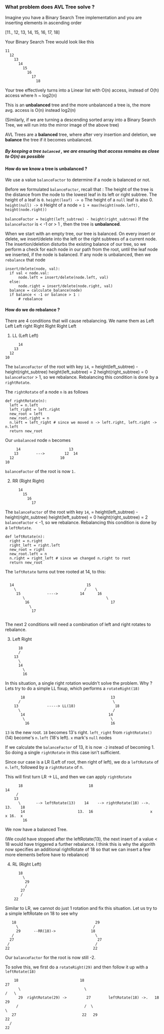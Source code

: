 ### What problem does AVL Tree solve ? 

Imagine you have a Binary Search Tree implementation and you are inserting elements in ascending order

[11., 12, 13, 14, 15, 16, 17, 18]

Your Binary Search Tree would look like this 

```
11
  12
    13
      14
        15
          16
            17
              18 
```

Your tree effectively turns into a Linear list with O(n) access, instead of O(h) access where h ~ log2(n)

This is an **unbalanced** tree and the more unbalanced a tree is, the more avg. access is O(n) instead log2(n)

(Similarly, if we are turning a descending sorted array into a Binary Search Tree, we will run into the mirror image of the above tree)

AVL Trees are a **balanced** tree, where after very insertion and deletion, we **balance** the tree if it becomes unbalanced.

#####  By keeping a tree `balanced` , we are ensuring that access remains as close to O(n) as possible

#### How do we know a tree is unbalanced ? 

We use a value `balanceFactor` to determine if a node is balanced or not. 

Before we formulated `balanceFactor`, recall that :
The height of the tree is the distance from the node to the lowest leaf in its left or right subtree. 
The height of a leaf is `0`. `height(leaf) -> o`
The height of a `null` leaf is also 0. `height(null) -> 0`
Height of a node = `1 + max(height(node.left), height(node.right))`

`balanceFactor = height(left_subtree) - height(right_subtree)`
If the `balanceFactor` is < -1 or > 1 , then the tree is **unbalanced**. 




When we start with an empty tree, our tree is balanced. On every insert or delete, we insert/delete into the left or the right subtrees of a current node. 
The insertion/deletion disturbs the existing balance of our tree, so we perform a check for each node in our path from the root, until the leaf node we inserted, if the node is balanced. 
If any node is unbalanced, then we `rebalance` that node

```
insert/delete(node, val):
  if val < node.val:
	  node.left = insert/delete(node.left, val)
  else:
      node.right = insert/delete(node.right, val)
  balance = calculate_balance(node)
  if balance < -1 or balance > 1 :
	  # rebalance
```


#### How do we do rebalance ? 

There are 4 conditions that will cause rebalancing. We name them as 
Left Left
Left right
Right Right
Right Left

1. LL (Left  Left)

```
      14
    13
  12
10      
```

The `balanceFactor` of the root with key `14`, = height(left_subtree) - height(right_subtree)
height(left_subtree) = 2
height(right_subtree) = 0
`balanceFactor` > 1, so we rebalance.
Rebalancing this condition is done by a `rightRotate`. 

The `rightRotate` of a node `n` is as follows

```
def rightRotate(n):
  left = n.left
  left_right = left.right
  new_root = left
  new_root.right = n
  n.left = left_right # since we moved n -> left.right, left.right -> n.left
  return new_root
```

Our `unbalanced` node `n` becomes

```
     14                      13
    13        --->         12  14
  12                     10
10  
```

`balanceFactor` of the root is now `1.`

2. RR (Right Right)

```
      14
        15
          16
            17      
```

The `balanceFactor` of the root with key `14`, = height(left_subtree) - height(right_subtree)
height(left_subtree) = 0
height(right_subtree) = 2
`balanceFactor` < -1, so we rebalance.
Rebalancing this condition is done by a `leftRotate`. 

```
def leftRotate(n):
  right = n.right
  right_left = right.left
  new_root = right
  new_root.left = n
  n.right = right_left # since we changed n.right to root
  return new_root
```

The `leftRotate` turns out tree rooted at 14, to this:

```
```
      14                                 15
        \                               /    \
         15            ---->          14      16
            \                                     \
             16                                     17
               \
                17      
```
```

The next 2 conditions will need a combination of left and right rotates to rebalance.

3. Left Right

```
      18
      /
    13
      \
      14
        \
        16      
```

In this situation, a single right rotation wouldn't solve the problem. Why ? Lets try to do a simple LL fixup, which performs a `rotateRight(18)`

```
       18                                       13
      /                                          \
    13             -----> LL(18)                  18
      \                                          /
       14                                      14
        \                                       \
         16                                     16
```

`13` is the new root. `18` becomes 13's right. `left_right` from `rightRotate()` (14) become's `n.left` (18's left). `x` mark's `null` nodes

If we calculate the `balanceFactor` of 13, it is now `-2` instead of becoming 1. So doing a single `rightRotate` in this case isn't sufficient. 

Since our case is a LR (Left of root, then right of left), we do a `leftRotate` of `n.left`, followed by a `rightRotate` of n.

This will first turn LR -> LL, and then we can apply `rightRotate`

```
      18                              18                                14
     /    
    13
      \       --> leftRotate(13)    14    --> rightRotate(18) -->.  13.    18
       14                        13.  16                          x   x 16.  x
        16                       
```

We now have a balanced Tree. 

(We could have stopped after the leftRotate(13), the next insert of a value < 18 would have triggered a further rebalance. I think this is why the algorith now specifies an additional rightRotate of 18 so that we can insert a few more elements before have to rebalance)

4. RL (Right Left)
```
      18
        \
         29
         /
       27
       /
    22
```

Similar to LR, we cannot do just 1 rotation and fix this situation. Let us try to a simple leftRotate on 18 to see why

```
   18                                    29
     \                                  /
     29      --RR(18)->                18
   /                                     \   
  27                                      27
 /                                       /
22                                      22 
```   

Our `balanceFactor` for the root is now still -2. 

To solve this, we first do a `rotateRight(29)` and then follow it up with a `leftRotate(18)`

```
    18                            18                                    27
      \                             \                                 /   \ 
      29  rightRotate(29) ->         27        leftRotate(18) ->.   18    29
     /                              /  \                              \
   27                              22   29                            22
  /
22
```
